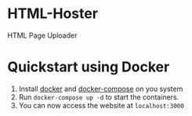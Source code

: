 # HTML-Hoster
HTML Page Uploader

# Quickstart using Docker
1. Install [docker](https://docs.docker.com/install/#supported-platforms) and [docker-compose](https://docs.docker.com/compose/install/) on you system
2. Run `docker-compose up -d` to start the containers.
3. You can now access the website at `localhost:3000`
